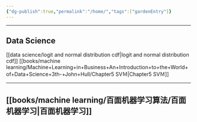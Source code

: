 ```yaml
---
{"dg-publish":true,"permalink":"/home/","tags":["gardenEntry"]}
---
```


---
## Data Science
[[data science/logit and normal distribution cdf\|logit and normal distribution cdf]]
[[books/machine learning/Machine+Learning+in+Business+An+Introduction+to+the+World+of+Data+Science+3th-+John+Hull/Chapter5 SVＭ\|Chapter5 SVＭ]]
___
## [[books/machine learning/百面机器学习算法/百面机器学习\|百面机器学习]]
